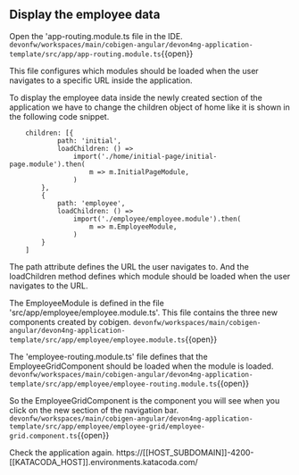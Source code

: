 ## Display the employee data

Open the 'app-routing.module.ts file in the IDE.
`devonfw/workspaces/main/cobigen-angular/devon4ng-application-template/src/app/app-routing.module.ts`{{open}}

This file configures which modules should be loaded when the user navigates to a specific URL inside the application.

To display the employee data inside the newly created section of the application we have to change the children object of home like it is shown in the following code snippet.

```
    children: [{
            path: 'initial',
            loadChildren: () =>
                import('./home/initial-page/initial-page.module').then(
                    m => m.InitialPageModule,
                )
        },
        {
            path: 'employee',
            loadChildren: () =>
                import('./employee/employee.module').then(
                    m => m.EmployeeModule,
                )
        }
    ]
```

The path attribute defines the URL the user navigates to. And the loadChildren method defines which module should be loaded when the user navigates to the URL.

The EmployeeModule is defined in the file 'src/app/employee/employee.module.ts'. This file contains the three new components created by cobigen.
`devonfw/workspaces/main/cobigen-angular/devon4ng-application-template/src/app/employee/employee.module.ts`{{open}}

The 'employee-routing.module.ts' file defines that the EmployeeGridComponent should be loaded when the module is loaded.
`devonfw/workspaces/main/cobigen-angular/devon4ng-application-template/src/app/employee/employee-routing.module.ts`{{open}}

So the EmployeeGridComponent is the component you will see when you click on the new section of the navigation bar.
`devonfw/workspaces/main/cobigen-angular/devon4ng-application-template/src/app/employee/employee-grid/employee-grid.component.ts`{{open}}

Check the application again.
https://[[HOST_SUBDOMAIN]]-4200-[[KATACODA_HOST]].environments.katacoda.com/
